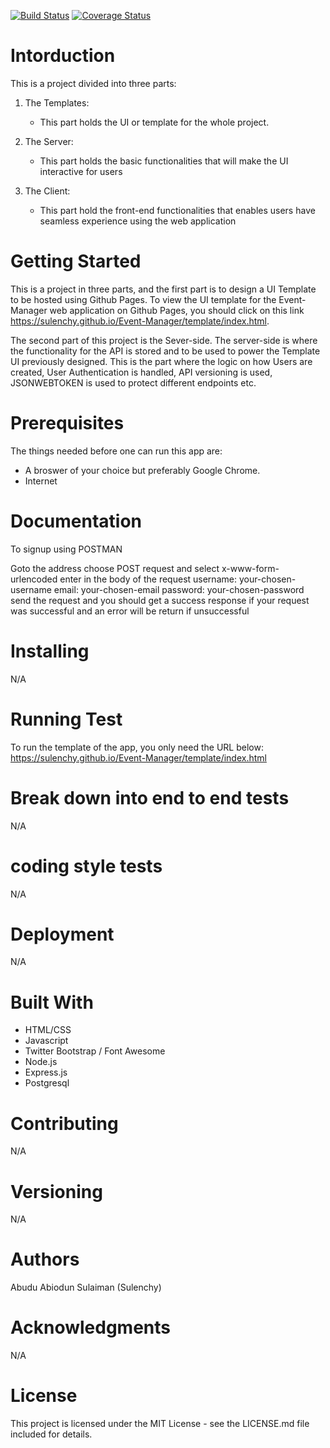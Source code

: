 [![Build Status](https://travis-ci.org/sulenchy/Event-Manager.svg?branch=develop)](https://travis-ci.org/sulenchy/Event-Manager) [![Coverage Status](https://coveralls.io/repos/github/sulenchy/Event-Manager/badge.svg?branch=develop)](https://coveralls.io/github/sulenchy/Event-Manager?branch=develop)

# Intorduction
This is a project divided into three parts:

1.  The Templates:

    * This part holds the UI or template for the whole project.
2.  The Server:

    * This part holds the basic functionalities that will make the UI interactive for users
3.  The Client:

    * This part hold the front-end functionalities that enables users have seamless experience using the web application

# Getting Started
This is a project in three parts, and the first part is to design a UI Template to be hosted using Github Pages. To view the UI template for the Event-Manager web application on Github Pages, you should click on this link https://sulenchy.github.io/Event-Manager/template/index.html.

The second part of this project is the Sever-side. The server-side is where the functionality for the API is stored and to be used to power the Template UI previously designed. This is the part where the logic on how Users are created, User Authentication is handled, API versioning is used, JSONWEBTOKEN is used to protect different endpoints etc.

# Prerequisites
The things needed before one can run this app are:
* A broswer of your choice but preferably Google Chrome.
* Internet

# Documentation
To signup using POSTMAN

Goto the address
choose POST request and select x-www-form-urlencoded
enter in the body of the request username: your-chosen-username email: your-chosen-email password: your-chosen-password
send the request and you should get a success response if your request was successful and an error will be return if unsuccessful

# Installing
N/A

# Running Test
To run the template of the app, you only need the URL below: 
https://sulenchy.github.io/Event-Manager/template/index.html

# Break down into end to end tests
N/A

# coding style tests
N/A

# Deployment
N/A

# Built With
* HTML/CSS
* Javascript
* Twitter Bootstrap / Font Awesome
* Node.js
* Express.js
* Postgresql

# Contributing
N/A

# Versioning
N/A

# Authors
Abudu Abiodun Sulaiman (Sulenchy)

# Acknowledgments
N/A

# License
This project is licensed under the MIT License - see the LICENSE.md file included for details.